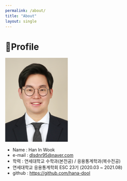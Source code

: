 ```yaml
---
permalink: /about/
title: "About"
layout: single
---
```


# 🙍‍Profile

![png](/assets/images/profile.png)

- Name : Han In Wook
- e-mail : dlsdnr95@naver.com
- 학력 : 연세대학교 수학과(본전공) / 응용통계학과(복수전공) 
- 연세대학교 응용통계학회 ESC 23기 (2020.03 ~ 2021.08) 
- github : <https://github.com/hana-dool>

